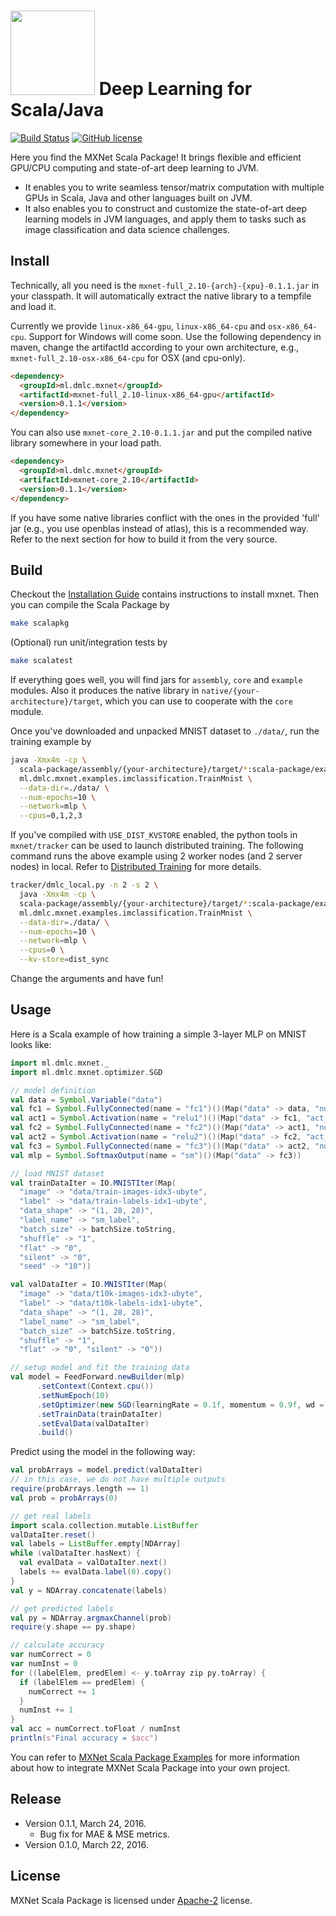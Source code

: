 
<img src=https://raw.githubusercontent.com/dmlc/dmlc.github.io/master/img/logo-m/mxnet2.png width=135/> Deep Learning for Scala/Java
=====

[![Build Status](https://travis-ci.org/dmlc/mxnet.svg?branch=master)](https://travis-ci.org/dmlc/mxnet)
[![GitHub license](http://dmlc.github.io/img/apache2.svg)](./LICENSE)

Here you find the MXNet Scala Package!
It brings flexible and efficient GPU/CPU computing and state-of-art deep learning to JVM.

- It enables you to write seamless tensor/matrix computation with multiple GPUs
  in Scala, Java and other languages built on JVM.
- It also enables you to construct and customize the state-of-art deep learning models in JVM languages,
  and apply them to tasks such as image classification and data science challenges.
  
Install
------------
 
Technically, all you need is the `mxnet-full_2.10-{arch}-{xpu}-0.1.1.jar` in your classpath.
It will automatically extract the native library to a tempfile and load it.

Currently we provide `linux-x86_64-gpu`, `linux-x86_64-cpu` and `osx-x86_64-cpu`. Support for Windows will come soon.
Use the following dependency in maven, change the artifactId according to your own architecture, e.g., `mxnet-full_2.10-osx-x86_64-cpu` for OSX (and cpu-only).

```HTML
<dependency>
  <groupId>ml.dmlc.mxnet</groupId>
  <artifactId>mxnet-full_2.10-linux-x86_64-gpu</artifactId>
  <version>0.1.1</version>
</dependency>
```

You can also use `mxnet-core_2.10-0.1.1.jar` and put the compiled native library somewhere in your load path.

```HTML
<dependency>
  <groupId>ml.dmlc.mxnet</groupId>
  <artifactId>mxnet-core_2.10</artifactId>
  <version>0.1.1</version>
</dependency>
```

If you have some native libraries conflict with the ones in the provided 'full' jar (e.g., you use openblas instead of atlas), this is a recommended way.
Refer to the next section for how to build it from the very source.

Build
------------

Checkout the [Installation Guide](http://mxnet.readthedocs.org/en/latest/how_to/build.html) contains instructions to install mxnet.
Then you can compile the Scala Package by

```bash
make scalapkg
```

(Optional) run unit/integration tests by

```bash
make scalatest
```

If everything goes well, you will find jars for `assembly`, `core` and `example` modules.
Also it produces the native library in `native/{your-architecture}/target`, which you can use to cooperate with the `core` module.

Once you've downloaded and unpacked MNIST dataset to `./data/`, run the training example by

```bash
java -Xmx4m -cp \
  scala-package/assembly/{your-architecture}/target/*:scala-package/examples/target/*:scala-package/examples/target/classes/lib/* \
  ml.dmlc.mxnet.examples.imclassification.TrainMnist \
  --data-dir=./data/ \
  --num-epochs=10 \
  --network=mlp \
  --cpus=0,1,2,3
```

If you've compiled with `USE_DIST_KVSTORE` enabled, the python tools in `mxnet/tracker` can be used to launch distributed training.
The following command runs the above example using 2 worker nodes (and 2 server nodes) in local. Refer to [Distributed Training](http://mxnet.readthedocs.org/en/latest/distributed_training.html) for more details.

```bash
tracker/dmlc_local.py -n 2 -s 2 \
  java -Xmx4m -cp \
  scala-package/assembly/{your-architecture}/target/*:scala-package/examples/target/*:scala-package/examples/target/classes/lib/* \
  ml.dmlc.mxnet.examples.imclassification.TrainMnist \
  --data-dir=./data/ \
  --num-epochs=10 \
  --network=mlp \
  --cpus=0 \
  --kv-store=dist_sync
```

Change the arguments and have fun!

Usage
-------
Here is a Scala example of how training a simple 3-layer MLP on MNIST looks like:

```scala
import ml.dmlc.mxnet._
import ml.dmlc.mxnet.optimizer.SGD

// model definition
val data = Symbol.Variable("data")
val fc1 = Symbol.FullyConnected(name = "fc1")()(Map("data" -> data, "num_hidden" -> 128))
val act1 = Symbol.Activation(name = "relu1")()(Map("data" -> fc1, "act_type" -> "relu"))
val fc2 = Symbol.FullyConnected(name = "fc2")()(Map("data" -> act1, "num_hidden" -> 64))
val act2 = Symbol.Activation(name = "relu2")()(Map("data" -> fc2, "act_type" -> "relu"))
val fc3 = Symbol.FullyConnected(name = "fc3")()(Map("data" -> act2, "num_hidden" -> 10))
val mlp = Symbol.SoftmaxOutput(name = "sm")()(Map("data" -> fc3))

// load MNIST dataset
val trainDataIter = IO.MNISTIter(Map(
  "image" -> "data/train-images-idx3-ubyte",
  "label" -> "data/train-labels-idx1-ubyte",
  "data_shape" -> "(1, 28, 28)",
  "label_name" -> "sm_label",
  "batch_size" -> batchSize.toString,
  "shuffle" -> "1",
  "flat" -> "0",
  "silent" -> "0",
  "seed" -> "10"))

val valDataIter = IO.MNISTIter(Map(
  "image" -> "data/t10k-images-idx3-ubyte",
  "label" -> "data/t10k-labels-idx1-ubyte",
  "data_shape" -> "(1, 28, 28)",
  "label_name" -> "sm_label",
  "batch_size" -> batchSize.toString,
  "shuffle" -> "1",
  "flat" -> "0", "silent" -> "0"))

// setup model and fit the training data
val model = FeedForward.newBuilder(mlp)
      .setContext(Context.cpu())
      .setNumEpoch(10)
      .setOptimizer(new SGD(learningRate = 0.1f, momentum = 0.9f, wd = 0.0001f))
      .setTrainData(trainDataIter)
      .setEvalData(valDataIter)
      .build()
```

Predict using the model in the following way:

```scala
val probArrays = model.predict(valDataIter)
// in this case, we do not have multiple outputs
require(probArrays.length == 1)
val prob = probArrays(0)

// get real labels
import scala.collection.mutable.ListBuffer
valDataIter.reset()
val labels = ListBuffer.empty[NDArray]
while (valDataIter.hasNext) {
  val evalData = valDataIter.next()
  labels += evalData.label(0).copy()
}
val y = NDArray.concatenate(labels)

// get predicted labels
val py = NDArray.argmaxChannel(prob)
require(y.shape == py.shape)

// calculate accuracy
var numCorrect = 0
var numInst = 0
for ((labelElem, predElem) <- y.toArray zip py.toArray) {
  if (labelElem == predElem) {
    numCorrect += 1
  }
  numInst += 1
}
val acc = numCorrect.toFloat / numInst
println(s"Final accuracy = $acc")
```

You can refer to [MXNet Scala Package Examples](https://github.com/javelinjs/mxnet-scala-example)
for more information about how to integrate MXNet Scala Package into your own project.

Release
-------
- Version 0.1.1, March 24, 2016.
  - Bug fix for MAE & MSE metrics.
- Version 0.1.0, March 22, 2016.

License
-------
MXNet Scala Package is licensed under [Apache-2](https://github.com/dmlc/mxnet/blob/master/scala-package/LICENSE) license.